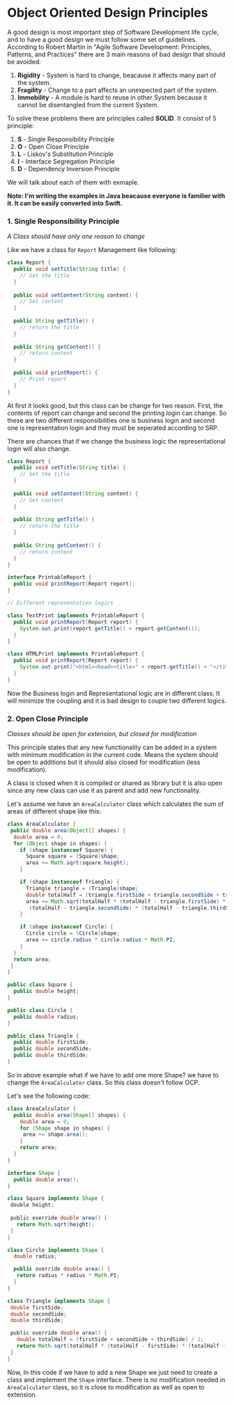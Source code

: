 # Object Oriented Design Principles

A good design is most important step of Software Development life cycle, and to have a good design we must follow some set of guidelines. According to Robert Martin in "Agile Software Development: Principles, Patterns, and Practices" there are 3 main reasons of bad design that should be avoided:

1. **Rigidity** - System is hard to change, beacause it affects many part of the system.
2. **Fragility** - Change to a part affects an unexpected part of the system.
3. **Immobility** - A module is hard to reuse in other System because it cannot be disentangled from the current System.

To solve these problems there are principles called **SOLID**. It consist of 5 principle:

1. **S** - Single Responsibility Principle
2. **O** - Open Close Principle
3. **L** - Liskov's Substitution Principle
4. **I** - Interface Segregation Principle
5. **D** - Dependency Inversion Principle

We will talk about each of them with exmaple.

**Note: I'm writing the examples in Java beacause everyone is familier with it. It can be easily converted into Swift.**

### 1. Single Responsibility Principle

*A Class should have only one reason to change*

Like we have a class for `Report` Management like following:

```java
class Report {
  public void setTitle(String title) {
    // Set the title
  }
  
  public void setContent(String content) {
    // Set content
  }
  
  public String getTitle() {
    // return the title
  }
  
  public String getContent() {
    // return content
  }
  
  public void printReport() {
    // Print report
  }
}
```

At first it looks good, but this class can be change for two reason. First, the contents of report can change and second the printing login can change. So these are two different responsibilities one is business login and second one is representation login and they must be seperated according to SRP.

There are chances that if we change the business logic the representational login will also change.

```java
class Report {
  public void setTitle(String title) {
    // Set the title
  }
  
  public void setContent(String content) {
    // Set content
  }
  
  public String getTitle() {
    // return the title
  }
  
  public String getContent() {
    // return content
  }
}

interface PrintableReport {
  public void printReport(Report report);
}

// Different representation logics

class TextPrint implements PrintableReport {
  public void printReport(Report report) {
    System.out.print(report.getTitle() + report.getContent());
  }
}

class HTMLPrint implements PrintableReport {
  public void printReport(Report report) {
    System.out.print("<html><head><title>" + report.getTitle() + "</title></head><body>" + report.getContent() + "</body></html>");
  }
}
```

Now the Business login and Representational logic are in different class. It will minimize the coupling and it is bad design to couple two different logics.

### 2. Open Close Principle

*Classes should be open for extension, but closed for modification*

This principle states that any new functionality can be added in a system with minimum modification in the current code. Means the system should be open to additions but it should also closed for modification (less modification).

A class is closed when it is compiled or shared as library but it is also open since any new class can use it as parent and add new functionality.

Let's assume we have an `AreaCalculator` class which calculates the sum of areas of different shape like this:

```java
class AreaCalculator { 
 public double area(Object[] shapes) {
  double area = 0;
  for (Object shape in shapes) {
    if (shape instanceof Square) {
      Square square = (Square)shape;
      area += Math.sqrt(square.height);
    }

    if (shape instanceof Triangle) {
      Triangle triangle = (Triangle)shape;
      double totalHalf = (triangle.firstSide + triangle.secondSide + triangle.thirdSide) / 2;
      area += Math.sqrt(totalHalf * (totalHalf - triangle.firstSide) * 
       (totalHalf - triangle.secondSide) * (totalHalf - triangle.thirdSide));
    }

    if (shape instanceof Circle) {
      Circle circle = (Circle)shape;
      area += circle.radius * circle.radius * Math.PI;
    }
  }
  return area;
 }
}

public class Square {
  public double height;
}

public class Circle {
  public double radius;
}

public class Triangle {
  public double firstSide;
  public double secondSide;
  public double thirdSide;
}
```

So in above example what if we have to add one more Shape? we have to change the `AreaCalculator` class. So this class doesn't follow OCP.

Let's see the following code:

```java
class AreaCalculator {
  public double area(Shape[] shapes) {
    double area = 0;
    for (Shape shape in shapes) {
     area += shape.area();
    }
    return area;
  }
}

interface Shape {
  public double area();
}

class Square implements Shape {
 double height;
 
 public override double area() {
   return Math.sqrt(height);
 }
}

class Circle implements Shape {
  double radius;

  public override double area() {
   return radius * radius * Math.PI;
  }
}

class Triangle implements Shape { 
 double firstSide;
 double secondSide;
 double thirdSide;

 public override double area() {
   double totalHalf = (firstSide + secondSide + thirdSide) / 2;
   return Math.sqrt(totalHalf * (totalHalf - firstSide) * (totalHalf - secondSide) * (totalHalf - thirdSide));
 }
}
```

Now, In this code if we have to add a new Shape we just need to create a class and implement the `Shape` interface. There is no modification needed in `AreaCalculator` class, so it is close to modification as well as open to extension.

